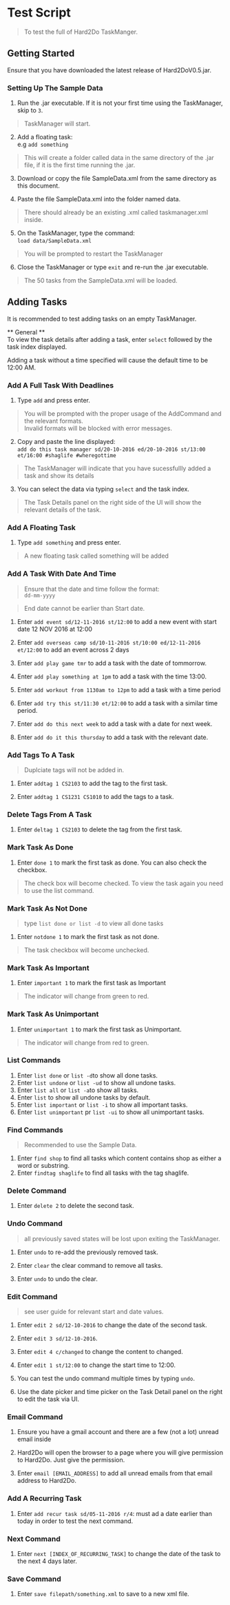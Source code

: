 
# Test Script

> To test the full of Hard2Do TaskManger.

## Getting Started

  Ensure that you have downloaded the latest
  release of Hard2DoV0.5.jar.  

### Setting Up The Sample Data
  1. Run the .jar executable. If it is not your first time using the TaskManager, skip to `3`.
  >TaskManager will start.

  2. Add a floating task: <br>
  e.g `add something`
  >This will create a folder called data in the same directory of the .jar file, if it is the first time running the .jar.

  3. Download or copy the file SampleData.xml from the same directory as this document.

  4. Paste the file SampleData.xml into the folder named data.
  >There should already be an existing .xml called taskmanager.xml inside.

  5. On the TaskManager, type the command: <br>
  `load data/SampleData.xml`
  >You will be prompted to restart the TaskManager

  6. Close the TaskManager or type `exit` and re-run the .jar executable.
  >The 50 tasks from the SampleData.xml will be loaded.


## Adding Tasks
It is recommended to test adding tasks on an empty TaskManager.

** General ** <br>
To view the task details after adding a task, enter
`select` followed by the task index displayed. <br>

Adding a task without a time specified will cause the default time to be 12:00 AM.

### Add A Full Task With Deadlines
  1. Type `add` and press enter.
  > You will be prompted with the proper usage of the AddCommand and the relevant formats. <br>
  > Invalid formats will be blocked with error messages.

  2. Copy and paste the line displayed: <br>
  `add do this task manager sd/20-10-2016 ed/20-10-2016 st/13:00 et/16:00 #shaglife #wheregottime`
  > The TaskManager will indicate that you have sucessfullly added a task and show its details

  3. You can select the data via typing `select` and the task index.
  > The Task Details panel on the right side of the UI will show the relevant details of the task.

### Add A Floating Task
  1. Type `add something` and press enter.
  >A new floating task called something will be added


### Add A Task With Date And Time
  > Ensure that the date and time follow the format: <br>
  `dd-mm-yyyy` <br>

  > End date cannot be earlier than Start date.

  1. Enter `add event sd/12-11-2016 st/12:00` to add a new event with start date 12 NOV 2016 at 12:00

  2.  Enter `add overseas camp sd/10-11-2016 st/10:00 ed/12-11-2016 et/12:00` to add an event across 2 days

  3. Enter `add play game tmr` to add a task with the date of tommorrow.

  4. Enter `add play something at 1pm` to add a task with the time 13:00.

  5. Enter `add workout from 1130am to 12pm` to add a task with a time period

  6. Enter `add try this st/11:30 et/12:00` to add a task with a similar time period.

  7. Enter `add do this next week` to add a task with a date for next week.

  8. Enter `add do it this thursday` to add a task with the relevant date.

### Add Tags To A Task
>Duplciate tags will not be added in.

  1. Enter `addtag 1 CS2103` to add the tag to the first task.

  2. Enter `addtag 1 CS1231 CS1010` to add the tags to a task.

### Delete Tags From A Task
  1. Enter `deltag 1 CS2103` to delete the tag from the first task.

### Mark Task As Done
  1. Enter `done 1` to mark the first task as done. You can also check the checkbox.
  >The check box will become checked. To view the task again you need to use the list command.

### Mark Task As Not Done
>type `list done or list -d` to view all done tasks

  1. Enter  `notdone 1` to mark the first task as not done.
  > The task checkbox will become unchecked.

### Mark Task As Important

  1. Enter `important 1` to mark the first task as Important
  > The indicator will change from green to red.

### Mark Task As Unimportant

  1. Enter `unimportant 1` to mark the first task as Unimportant.
  > The indicator will change from red to green.

### List Commands

  1. Enter `list done` or `list -d`to show all done tasks.
  2. Enter `list undone` or `list -ud` to show all undone tasks.
  3. Enter `list all` or `list -a`to show all tasks.
  4. Enter `list` to show all undone tasks by default.
  5. Enter `list important` or `list -i` to show all important tasks.
  6. Enter `list unimportant` pr `list -ui` to show all unimportant tasks.

### Find Commands
> Recommended to use the Sample Data.

  1. Enter `find shop` to find all tasks which content contains shop as either a word or substring.
  2. Enter `findtag shaglife` to find all tasks with the tag shaglife.

### Delete Command

  1. Enter `delete 2` to delete the second task.

### Undo Command
>all previously saved states will be lost upon exiting the TaskManager.

  1. Enter `undo` to re-add the previously removed task.

  2. Enter `clear` the clear command to remove all tasks.

  3. Enter `undo` to undo the clear.

### Edit Command
>see user guide for relevant start and date values.

  1. Enter `edit 2 sd/12-10-2016` to change the date of the second task.

  2. Enter `edit 3 sd/12-10-2016`.

  3. Enter `edit 4 c/changed` to change the content to changed.

  4. Enter `edit 1 st/12:00` to change the start time to 12:00.

  5. You can test the undo command multiple times by typing `undo`.

  6. Use the date picker and time picker on the Task Detail panel on the right to edit the task via UI.

### Email Command

  1. Ensure you have a gmail account and there are a few (not a lot) unread email inside

  2. Hard2Do will open the browser to a page where you will give permission to Hard2Do. Just give the permission.

  2. Enter `email [EMAIL_ADDRESS]` to add all unread emails from that email address to Hard2Do.

### Add A Recurring Task

  1. Enter `add recur task sd/05-11-2016 r/4`: must ad a date earlier than today in order to test the next command.

### Next Command
  1. Enter `next [INDEX_OF_RECURRING_TASK]` to change the date of the task to the next 4 days later.


### Save Command
  1. Enter `save filepath/something.xml` to save to a new xml file.
